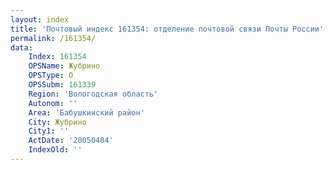 ```yaml
---
layout: index
title: 'Почтовый индекс 161354: отделение почтовой связи Почты России'
permalink: /161354/
data:
    Index: 161354
    OPSName: Жубрино
    OPSType: О
    OPSSubm: 161339
    Region: 'Вологодская область'
    Autonom: ''
    Area: 'Бабушкинский район'
    City: Жубрино
    City1: ''
    ActDate: '20050404'
    IndexOld: ''
---
```

